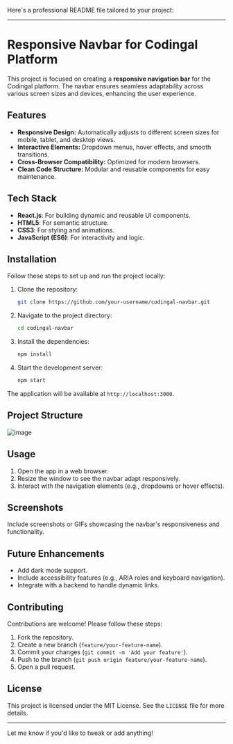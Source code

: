 Here's a professional README file tailored to your project:

---

# Responsive Navbar for Codingal Platform

This project is focused on creating a **responsive navigation bar** for the Codingal platform. The navbar ensures seamless adaptability across various screen sizes and devices, enhancing the user experience.

## Features

- **Responsive Design:** Automatically adjusts to different screen sizes for mobile, tablet, and desktop views.
- **Interactive Elements:** Dropdown menus, hover effects, and smooth transitions.
- **Cross-Browser Compatibility:** Optimized for modern browsers.
- **Clean Code Structure:** Modular and reusable components for easy maintenance.

## Tech Stack

- **React.js**: For building dynamic and reusable UI components.
- **HTML5**: For semantic structure.
- **CSS3**: For styling and animations.
- **JavaScript (ES6)**: For interactivity and logic.

## Installation

Follow these steps to set up and run the project locally:

1. Clone the repository:
   ```bash
   git clone https://github.com/your-username/codingal-navbar.git
   ```
2. Navigate to the project directory:
   ```bash
   cd codingal-navbar
   ```
3. Install the dependencies:
   ```bash
   npm install
   ```
4. Start the development server:
   ```bash
   npm start
   ```

The application will be available at `http://localhost:3000`.

## Project Structure


![image](https://github.com/user-attachments/assets/db0fce9e-f02c-4c6a-a696-f6bd27181681)



## Usage

1. Open the app in a web browser.
2. Resize the window to see the navbar adapt responsively.
3. Interact with the navigation elements (e.g., dropdowns or hover effects).

## Screenshots

Include screenshots or GIFs showcasing the navbar's responsiveness and functionality.

## Future Enhancements

- Add dark mode support.
- Include accessibility features (e.g., ARIA roles and keyboard navigation).
- Integrate with a backend to handle dynamic links.

## Contributing

Contributions are welcome! Please follow these steps:

1. Fork the repository.
2. Create a new branch (`feature/your-feature-name`).
3. Commit your changes (`git commit -m 'Add your feature'`).
4. Push to the branch (`git push origin feature/your-feature-name`).
5. Open a pull request.

## License

This project is licensed under the MIT License. See the `LICENSE` file for more details.

---

Let me know if you'd like to tweak or add anything!
